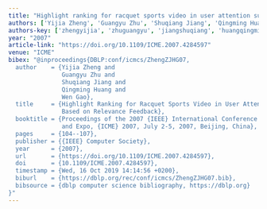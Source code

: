 ```yaml
---
title: "Highlight ranking for racquet sports video in user attention subspaces based on relevance feedback"
authors: ['Yijia Zheng', 'Guangyu Zhu', 'Shuqiang Jiang', 'Qingming Huang', 'Wen Gao 0001']
authors-key: ['zhengyijia', 'zhuguangyu', 'jiangshuqiang', 'huangqingming', 'gaowen']
year: "2007"
article-link: "https://doi.org/10.1109/ICME.2007.4284597"
venue: "ICME"
bibex: "@inproceedings{DBLP:conf/icmcs/ZhengZJHG07,
  author    = {Yijia Zheng and
               Guangyu Zhu and
               Shuqiang Jiang and
               Qingming Huang and
               Wen Gao},
  title     = {Highlight Ranking for Racquet Sports Video in User Attention Subspaces
               Based on Relevance Feedback},
  booktitle = {Proceedings of the 2007 {IEEE} International Conference on Multimedia
               and Expo, {ICME} 2007, July 2-5, 2007, Beijing, China},
  pages     = {104--107},
  publisher = {{IEEE} Computer Society},
  year      = {2007},
  url       = {https://doi.org/10.1109/ICME.2007.4284597},
  doi       = {10.1109/ICME.2007.4284597},
  timestamp = {Wed, 16 Oct 2019 14:14:56 +0200},
  biburl    = {https://dblp.org/rec/conf/icmcs/ZhengZJHG07.bib},
  bibsource = {dblp computer science bibliography, https://dblp.org}
}"
---
```

